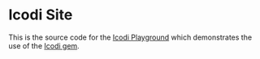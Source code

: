 # Icodi Site

This is the source code for the [Icodi Playground][1] which demonstrates
the use of the [Icodi gem][2].

[1]: https://icodi.dannyb.co/sandbox
[2]: https://github.com/dannyben/icodi
